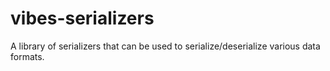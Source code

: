 # vibes-serializers

A library of serializers that can be used to serialize/deserialize various data formats.
